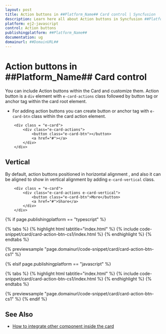 ```yaml
---
layout: post
title: Action buttons in ##Platform_Name## Card control | Syncfusion
description: Learn here all about Action buttons in Syncfusion ##Platform_Name## Card control of Syncfusion Essential JS 2 and more.
platform: ej2-javascript
control: Action buttons 
publishingplatform: ##Platform_Name##
documentation: ug
domainurl: ##DomainURL##
---
```


# Action buttons in ##Platform_Name## Card control

You can include Action buttons within the Card and customize them. Action button is a `div` element with `e-card-actions` class followed by button tag or anchor tag within the card root element.

* For adding action buttons you can create button or anchor tag with `e-card-btn` class within the card action element.

```
    <div class = "e-card">
        <div class="e-card-actions">
            <button class="e-card-btn"></button>
            <a href="#"></a>
        </div>
    </div>
```

## Vertical

By default, action buttons positioned in horizontal alignment , and also it can be aligned to show in vertical alignment by adding `e-card-vertical` class.

```
    <div class = "e-card">
        <div class="e-card-actions e-card-vertical">
            <button class="e-card-btn">More</button>
            <a href="#">Share</a>
        </div>
    </div>
```

{% if page.publishingplatform == "typescript" %}

 {% tabs %}
{% highlight html tabtitle="index.html" %}
{% include code-snippet/card/card-action-btn-cs1/index.html %}
{% endhighlight %}
{% endtabs %}
        
{% previewsample "page.domainurl/code-snippet/card/card-action-btn-cs1" %}

{% elsif page.publishingplatform == "javascript" %}

{% tabs %}
{% highlight html tabtitle="index.html" %}
{% include code-snippet/card/card-action-btn-cs1/index.html %}
{% endhighlight %}
{% endtabs %}

{% previewsample "page.domainurl/code-snippet/card/card-action-btn-cs1" %}
{% endif %}

## See Also

* [How to integrate other component inside the card](./how-to/integrate-other-component-inside-the-card/)